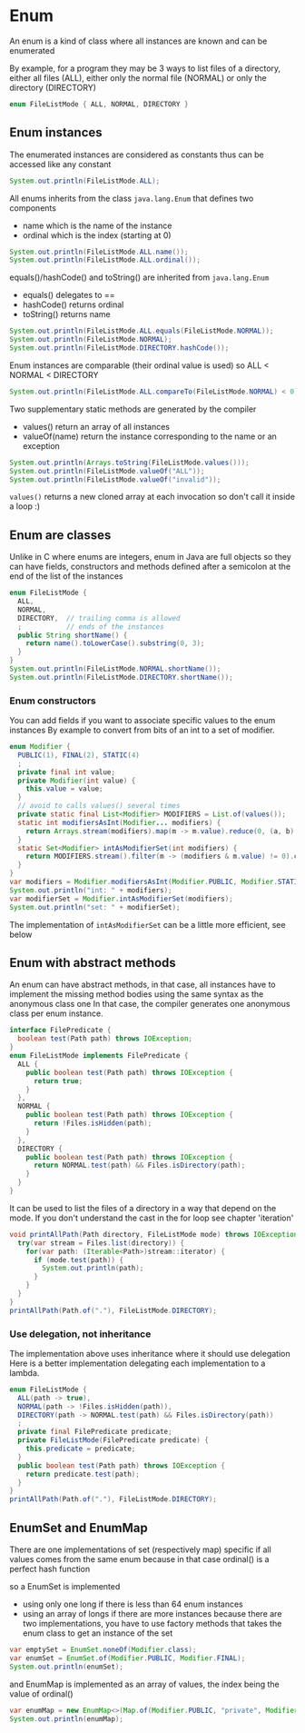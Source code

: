 
# Enum
An enum is a kind of class where all instances are known and can be enumerated

By example, for a program they may be 3 ways to list files of a directory,
either all files (ALL), either only the normal file (NORMAL) or only the directory (DIRECTORY)
```java
enum FileListMode { ALL, NORMAL, DIRECTORY }
```


## Enum instances
The enumerated instances are considered as constants thus can be accessed like any constant
```java
System.out.println(FileListMode.ALL);
```

All enums inherits from the class `java.lang.Enum` that defines two components
- name which is the name of the instance
- ordinal which is the index (starting at 0)
```java
System.out.println(FileListMode.ALL.name());
System.out.println(FileListMode.ALL.ordinal());
```

equals()/hashCode() and toString() are inherited from `java.lang.Enum`
- equals() delegates to ==
- hashCode() returns ordinal
- toString() returns name
```java
System.out.println(FileListMode.ALL.equals(FileListMode.NORMAL));
System.out.println(FileListMode.NORMAL);
System.out.println(FileListMode.DIRECTORY.hashCode());
```

Enum instances are comparable (their ordinal value is used) so
ALL < NORMAL < DIRECTORY
```java
System.out.println(FileListMode.ALL.compareTo(FileListMode.NORMAL) < 0);
```

Two supplementary static methods are generated by the compiler
- values() return an array of all instances
- valueOf(name) return the instance corresponding to the name or an exception
```java
System.out.println(Arrays.toString(FileListMode.values()));
System.out.println(FileListMode.valueOf("ALL"));
System.out.println(FileListMode.valueOf("invalid"));
```

`values()` returns a new cloned array at each invocation
so don't call it inside a loop :)


## Enum are classes
Unlike in C where enums are integers, enum in Java are full objects
so they can have fields, constructors and methods defined after a semicolon
at the end of the list of the instances
```java
enum FileListMode {
  ALL,
  NORMAL,
  DIRECTORY,  // trailing comma is allowed
  ;           // ends of the instances
  public String shortName() {
    return name().toLowerCase().substring(0, 3);
  }  
}
System.out.println(FileListMode.NORMAL.shortName());
System.out.println(FileListMode.DIRECTORY.shortName());
```


### Enum constructors
You can add fields if you want to associate specific values to the enum instances
By example to convert from bits of an int to a set of modifier.
```java
enum Modifier {
  PUBLIC(1), FINAL(2), STATIC(4)
  ;
  private final int value;
  private Modifier(int value) {
    this.value = value;
  }
  // avoid to calls values() several times
  private static final List<Modifier> MODIFIERS = List.of(values());
  static int modifiersAsInt(Modifier... modifiers) {
    return Arrays.stream(modifiers).map(m -> m.value).reduce(0, (a, b) -> a | b);
  }
  static Set<Modifier> intAsModifierSet(int modifiers) {
    return MODIFIERS.stream().filter(m -> (modifiers & m.value) != 0).collect(Collectors.toSet());
  }
}
var modifiers = Modifier.modifiersAsInt(Modifier.PUBLIC, Modifier.STATIC);
System.out.println("int: " + modifiers);
var modifierSet = Modifier.intAsModifierSet(modifiers);
System.out.println("set: " + modifierSet);
```

The implementation of `intAsModifierSet` can be a little more efficient, see below


## Enum with abstract methods
An enum can have abstract methods, in that case, all instances have to implement the missing method bodies
using the same syntax as the anonymous class one
In that case, the compiler generates one anonymous class per enum instance.
```java
interface FilePredicate {
  boolean test(Path path) throws IOException;
}
enum FileListMode implements FilePredicate {
  ALL {
    public boolean test(Path path) throws IOException {
      return true;
    }
  },
  NORMAL {
    public boolean test(Path path) throws IOException {
      return !Files.isHidden(path);
    }
  },
  DIRECTORY {
    public boolean test(Path path) throws IOException {
      return NORMAL.test(path) && Files.isDirectory(path);
    }
  }
}
```

It can be used to list the files of a directory in a way that
depend on the mode. If you don't understand the cast in the for loop
see chapter 'iteration'
```java
void printAllPath(Path directory, FileListMode mode) throws IOException {
  try(var stream = Files.list(directory)) {
    for(var path: (Iterable<Path>)stream::iterator) {
      if (mode.test(path)) {
        System.out.println(path);
      }
    }
  }
}
printAllPath(Path.of("."), FileListMode.DIRECTORY);
```


### Use delegation, not inheritance
The implementation above uses inheritance where it should use delegation
Here is a better implementation delegating each implementation to a lambda.
```java
enum FileListMode {
  ALL(path -> true),
  NORMAL(path -> !Files.isHidden(path)),
  DIRECTORY(path -> NORMAL.test(path) && Files.isDirectory(path))
  ;
  private final FilePredicate predicate;
  private FileListMode(FilePredicate predicate) {
    this.predicate = predicate;
  }
  public boolean test(Path path) throws IOException {
    return predicate.test(path);
  }
}
printAllPath(Path.of("."), FileListMode.DIRECTORY);
```


## EnumSet and EnumMap
There are one implementations of set (respectively map) specific if all values
comes from the same enum because in that case ordinal() is a perfect hash function

so a EnumSet is implemented
- using only one long if there is less than 64 enum instances
- using an array of longs if there are more instances
because there are two implementations, you have to use factory methods
that takes the enum class to get an instance of the set
```java
var emptySet = EnumSet.noneOf(Modifier.class);
var enumSet = EnumSet.of(Modifier.PUBLIC, Modifier.FINAL);
System.out.println(enumSet);
```

and EnumMap is implemented as an array of values, the index being the value of ordinal()
```java
var enumMap = new EnumMap<>(Map.of(Modifier.PUBLIC, "private", Modifier.FINAL, "final"));
System.out.println(enumMap);
```

